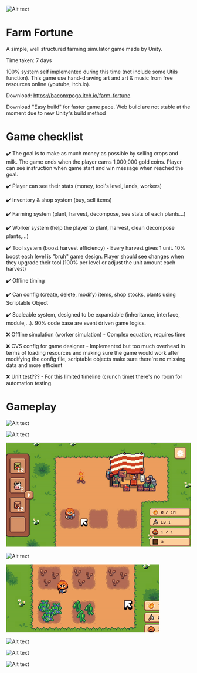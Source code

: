 ![Alt text](/GIF3.gif)

# Farm Fortune
A simple, well structured farming simulator game made by Unity.

Time taken: 7 days

100% system self implemented during this time (not include some Utils function). This game use hand-drawing art and art & music from free resources online (youtube, itch.io).

Download: https://baconxpogo.itch.io/farm-fortune

Download "Easy build" for faster game pace. Web build are not stable at the moment due to new Unity's build method

# Game checklist
✔️ The goal is to make as much money as possible by selling crops and milk. The game ends when the player earns 1,000,000 gold coins. Player can see instruction when game start and win message when reached the goal.

✔️ Player can see their stats (money, tool's level, lands, workers)

✔️ Inventory & shop system (buy, sell items)

✔️ Farming system (plant, harvest, decompose, see stats of each plants...)

✔️ Worker system (help the player to plant, harvest, clean decompose plants,...)

✔️ Tool system (boost harvest efficiency) - Every harvest gives 1 unit. 10% boost each level is "bruh" game design. Player should see changes when they upgrade their tool (100% per level or adjust the unit amount each harvest)

✔️ Offline timing

✔️ Can config (create, delete, modify) items, shop stocks, plants using Scriptable Object

✔️ Scaleable system, designed to be expandable (inheritance, interface, module,...). 90% code base are event driven game logics.

❌ Offline simulation (worker simulation) - Complex equation, requires time 

❌ CVS config for game designer - Implemented but too much overhead in terms of loading resources and making sure the game would work after modifying the config file, scriptable objects make sure there're no missing data and more efficient

❌ Unit test??? - For this limited timeline (crunch time) there's no room for automation testing.

# Gameplay
![Alt text](https://i.imgur.com/bhadyVT.jpg)

![Alt text](https://i.imgur.com/BwkoX1C.jpg)

![Alt text](/GIF1.gif)

![Alt text](/GIF2.gif)

![Alt text](/GIF4.gif)

![Alt text](https://i.imgur.com/ePlcLBY.jpg)

![Alt text](https://i.imgur.com/d0Z2HcX.jpg)

![Alt text](https://i.imgur.com/EvzDiLH.jpg)
